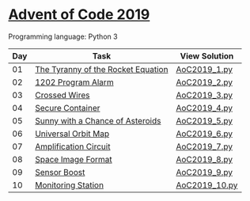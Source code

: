 # [Advent of Code 2019](https://adventofcode.com/2019/about)

Programming language: Python 3

| Day | Task                                                                      | View Solution                                                             |
| --- | ------------------------------------------------------------------------- | ------------------------------------------------------------------------- |
| 01  | [The Tyranny of the Rocket Equation](https://adventofcode.com/2019/day/1) | [AoC2019_1.py](/Day01/AoC2019_1.py)                                       |
| 02  | [1202 Program Alarm](https://adventofcode.com/2019/day/2)                 | [AoC2019_2.py](/Day02/AoC2019_2.py)                                       |
| 03  | [Crossed Wires](https://adventofcode.com/2019/day/3)                      | [AoC2019_3.py](/Day03/AoC2019_3.py)                                       |
| 04  | [Secure Container](https://adventofcode.com/2019/day/4)                   | [AoC2019_4.py](/Day04/AoC2019_4.py)                                       |
| 05  | [Sunny with a Chance of Asteroids](https://adventofcode.com/2019/day/5)   | [AoC2019_5.py](/Day05/AoC2019_5.py)                                       |
| 06  | [Universal Orbit Map](https://adventofcode.com/2019/day/6)                | [AoC2019_6.py](/Day06/AoC2019_6.py)                                       |
| 07  | [Amplification Circuit](https://adventofcode.com/2019/day/7)              | [AoC2019_7.py](/Day07/AoC2019_7.py)                                       |
| 08  | [Space Image Format](https://adventofcode.com/2019/day/8)                 | [AoC2019_8.py](/Day08/AoC2019_8.py)                                       |
| 09  | [Sensor Boost](https://adventofcode.com/2019/day/9)                       | [AoC2019_9.py](/Day09/AoC2019_9.py)                                       |
| 10  | [Monitoring Station](https://adventofcode.com/2019/day/10)                | [AoC2019_10.py](/Day10/AoC2019_10.py)                                     |
